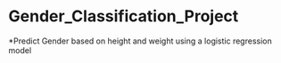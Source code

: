 # Gender_Classification_Project
*Predict Gender based on height and weight using a logistic regression model
